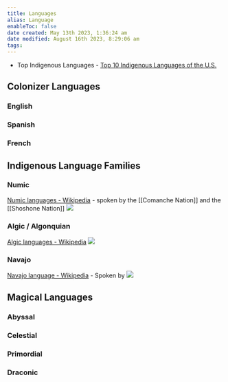 ```yaml
---
title: Languages
alias: Language
enableToc: false
date created: May 13th 2023, 1:36:24 am
date modified: August 16th 2023, 8:29:06 am
tags: 
---
```


- Top Indigenous Languages - [Top 10 Indigenous Languages of the U.S.](https://alphaomegatranslations.com/foreign-language/top-10-indigenous-languages-of-the-u-s/)

## Colonizer Languages
### English

### Spanish

### French

## Indigenous Language Families

### Numic
[Numic languages - Wikipedia](https://en.wikipedia.org/wiki/Numic_languages) - spoken by the [[Comanche Nation]] and the [[Shoshone Nation]]
![](https://upload.wikimedia.org/wikipedia/commons/thumb/8/8e/Numic_overview.svg/300px-Numic_overview.svg.png)
### Algic / Algonquian
[Algic languages - Wikipedia](https://en.wikipedia.org/wiki/Algic_languages)
![](https://upload.wikimedia.org/wikipedia/commons/thumb/6/60/Algic_map_no_borders.svg/300px-Algic_map_no_borders.svg.png)
### Navajo
[Navajo language - Wikipedia](https://en.wikipedia.org/wiki/Navajo_language) - Spoken by
![](https://www.crystalinks.com/navajomap.jpg)

## Magical Languages
### Abyssal

### Celestial

### Primordial

### Draconic
